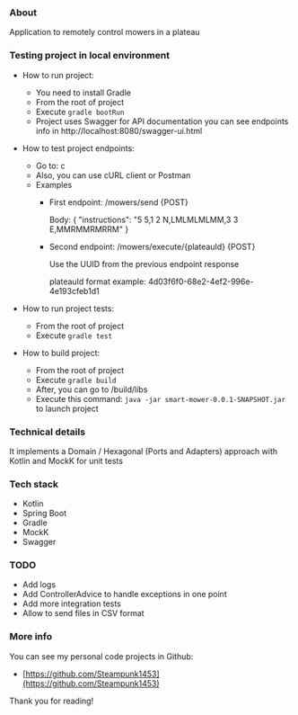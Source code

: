 ### About

Application to remotely control mowers in a plateau

### Testing project in local environment

- How to run project:
    * You need to install Gradle
    * From the root of project
    * Execute `gradle bootRun`
    * Project uses Swagger for API documentation you can see endpoints info in http://localhost:8080/swagger-ui.html 

- How to test project endpoints:
  * Go to: c
  * Also, you can use cURL client or Postman
  * Examples  
      * First endpoint: /mowers/send {POST} 
        
        Body:
        {
            "instructions": "5 5,1 2 N,LMLMLMLMM,3 3 E,MMRMMRMRRM"
        }
        
      * Second endpoint: /mowers/execute/{plateauId} {POST}
        
        Use the UUID from the previous endpoint response

        plateauId format example: 4d03f6f0-68e2-4ef2-996e-4e193cfeb1d1
        
- How to run project tests:
    * From the root of project
    * Execute `gradle test` 

- How to build project:
    * From the root of project
    * Execute `gradle build` 
    * After, you can go to /build/libs
    * Execute this command: `java -jar smart-mower-0.0.1-SNAPSHOT.jar` to launch project

### Technical details
It implements a Domain / Hexagonal (Ports and Adapters) approach with Kotlin and MockK for unit tests

### Tech stack
- Kotlin
- Spring Boot
- Gradle
- MockK
- Swagger

### TODO
* Add logs
* Add ControllerAdvice to handle exceptions in one point
* Add more integration tests
* Allow to send files in CSV format

### More info
You can see my personal code projects in Github:

* [https://github.com/Steampunk1453](https://github.com/Steampunk1453)

Thank you for reading!
